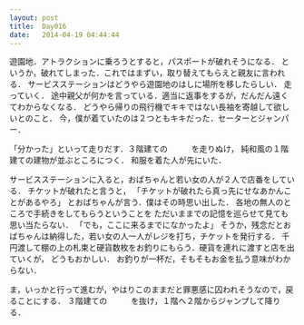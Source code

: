 ```yaml
---
layout: post
title:  Day016
date:   2014-04-19 04:44:44
---
```


遊園地．アトラクションに乗ろうとすると，パスポートが破れそうになる．
というか，破れてしまった．これではまずい，取り替えてもらえと親友に言われる．
サービスステーションはどうやら遊園地のはしに場所を移したらしい．
走っていく．
途中親父が何かを言っている．適当に返事をするが，だんだん遠くてわからなくなる．
どうやら帰りの飛行機でキキではない長袖を寄越して欲しいとのこと．
今，僕が着ていたのは２つともキキだった．セーターとジャンパー．

「分かった」といって走りだす．３階建ての　　　を走りぬけ，
純和風の１階建ての建物が並ぶところにつく．
和服を着た人が先にいた．

サービスステーションに入ると，おばちゃんと若い女の人が２人で店番をしている．
チケットが破れたと言うと，
「チケットが破れたら真っ先にせなあかんことがあるやろ」
とおばちゃんが言う．僕はその時思い出した．
各地の無人のところで手続きをしてもらうということを
ただいままでの記憶を巡らせて見ても思い当たらない．
「でも，ここに来るまでになかったよ」
そうか，残念だとおばちゃんは納得した，若い女の人一人がレジを打ち，チケットを発行する．
千円渡して棚の上の札束と硬貨数枚をお釣りにもらう．硬貨を連れに渡すと店を出ていくが，
どうもおかしい．
お釣りが一杯だ，そもそもお金を払う意味がわからない．

ま，いっかと行って進むが，やはりこのままだと罪悪感に囚われそうなので，戻ることにする．
３階建ての　　　を抜け，１階へ２階からジャンプして降りる．